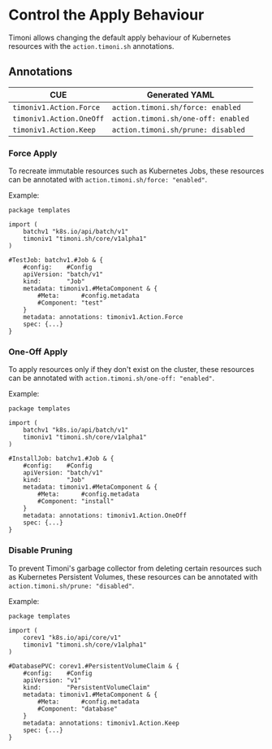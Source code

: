 # Control the Apply Behaviour

Timoni allows changing the default apply behaviour of Kubernetes resources
with the `action.timoni.sh` annotations.

## Annotations

| CUE                      | Generated YAML                      |
|--------------------------|-------------------------------------|
| `timoniv1.Action.Force`  | `action.timoni.sh/force: enabled`   |
| `timoniv1.Action.OneOff` | `action.timoni.sh/one-off: enabled` |
| `timoniv1.Action.Keep`   | `action.timoni.sh/prune: disabled`  |

### Force Apply

To recreate immutable resources such as Kubernetes Jobs,
these resources can be annotated with `action.timoni.sh/force: "enabled"`.

Example:

```cue
package templates

import (
	batchv1 "k8s.io/api/batch/v1"
	timoniv1 "timoni.sh/core/v1alpha1"
)

#TestJob: batchv1.#Job & {
	#config:    #Config
	apiVersion: "batch/v1"
	kind:       "Job"
	metadata: timoniv1.#MetaComponent & {
		#Meta:      #config.metadata
		#Component: "test"
	}
	metadata: annotations: timoniv1.Action.Force
	spec: {...}
}

```

### One-Off Apply

To apply resources only if they don't exist on the cluster,
these resources can be annotated with `action.timoni.sh/one-off: "enabled"`.

Example:

```cue
package templates

import (
	batchv1 "k8s.io/api/batch/v1"
	timoniv1 "timoni.sh/core/v1alpha1"
)

#InstallJob: batchv1.#Job & {
	#config:    #Config
	apiVersion: "batch/v1"
	kind:       "Job"
	metadata: timoniv1.#MetaComponent & {
		#Meta:      #config.metadata
		#Component: "install"
	}
	metadata: annotations: timoniv1.Action.OneOff
	spec: {...}
}

```

### Disable Pruning

To prevent Timoni's garbage collector from deleting certain
resources such as Kubernetes Persistent Volumes,
these resources can be annotated with `action.timoni.sh/prune: "disabled"`.


Example:

```cue
package templates

import (
	corev1 "k8s.io/api/core/v1"
	timoniv1 "timoni.sh/core/v1alpha1"
)

#DatabasePVC: corev1.#PersistentVolumeClaim & {
	#config:    #Config
	apiVersion: "v1"
	kind:       "PersistentVolumeClaim"
	metadata: timoniv1.#MetaComponent & {
		#Meta:      #config.metadata
		#Component: "database"
	}
	metadata: annotations: timoniv1.Action.Keep
	spec: {...}
}

```
